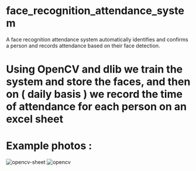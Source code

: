 # face_recognition_attendance_system
A face recognition attendance system automatically identifies and confirms a person and records attendance based on their face detection. 

# Using OpenCV and dlib we train the system and store the faces, and then on ( daily basis ) we record the time of attendance for each person on an excel sheet

# Example photos :
![opencv-sheet](https://user-images.githubusercontent.com/108346469/224421091-3f16a4bd-da4e-4dc8-9de1-9ffb8201a4f6.png)
![opencv](https://user-images.githubusercontent.com/108346469/224421096-d43da58b-dcbc-4561-a4be-9d409b8c5748.png)
